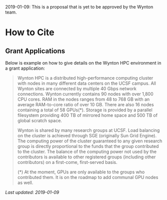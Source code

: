 <div class="alert alert-warning" role="alert">
2019-01-09: This is a proposal that is yet to be approved by the Wynton team.
</div>

# How to Cite

## Grant Applications

Below is example on how to give details on the Wynton HPC environment in a grant application:

> Wynton HPC is a distributed high-performance computing cluster with nodes
> in many different data centers on the UCSF campus.  All Wynton sites are
> connected by multiple 40 Gbps network connections.  Wynton currently
> contains 90 nodes with over 1,800 CPU cores.  RAM in the nodes ranges from
> 48 to 768 GB with an average RAM-to-core ratio of over 10 GB.  There are
> also 16 nodes containing a total of 58 GPUs(*).  Storage is provided by a
> parallel filesystem providing 400 TB of mirrored home space and 500 TB of
> global scratch space.
> 
> Wynton is shared by many research groups at UCSF.  Load balancing on the
> cluster is achieved through SGE (originally Sun Grid Engine). The
> computing power of the cluster guaranteed to any given research group is
> directly proportional to the funds that the group contributed to the
> cluster. The balance of the computing power not used by the contributors
> is available to other registered groups (including other contributors) on
> a first-come, first-served basis.
>
> (*) At the moment, GPUs are only available to the groups who contributed
>     them.  It is on the roadmap to add communal GPU nodes as well.

_Last updated: 2019-01-09_
